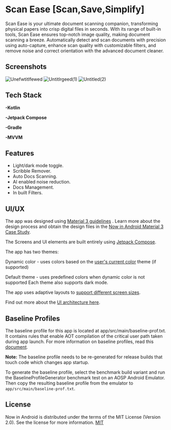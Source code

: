 
# Scan Ease [Scan,Save,Simplify]

Scan Ease is your ultimate document scanning companion, transforming physical papers into crisp digital files in seconds. With its range of built-in tools, Scan Ease ensures top-notch image quality, making document scanning a breeze. Automatically detect and scan documents with precision using auto-capture, enhance scan quality with customizable filters, and remove noise and correct orientation with the advanced document cleaner.


## Screenshots
![Unefwtitlfewed](https://github.com/user-attachments/assets/85d4c531-ea15-49af-a348-caf2b60dc429)
![Untitlrgeed(1)](https://github.com/user-attachments/assets/9793f71f-808b-47a0-a719-e1dd9e1ce109)
![Untitled(2)](https://github.com/user-attachments/assets/80f676a5-845d-444d-97e1-c4138942cafb)




## Tech Stack

**-Kotlin** 

**-Jetpack Compose**

**-Gradle** 

**-MVVM**
## Features

- Light/dark mode toggle.
- Scribble Remover.
- Auto Docs Scanning.
- AI enabled noise reduction.
- Docs Management.
- In built Filters.


## UI/UX
The app was designed using [Material 3 guidelines](https://m3.material.io/) .
Learn more about the design process and obtain the design files in the 
[Now in Android Material 3 Case Study](https://www.figma.com/community/file/1164313362327941158/now-in-android-case-study).

The Screens and UI elements are built entirely using [Jetpack Compose](https://developer.android.com/compose).

The app has two themes:

Dynamic color - uses colors based on the [user's current color](https://m3.material.io/blog/announcing-material-you/) theme (if supported)

Default theme - uses predefined colors when dynamic color is not supported
Each theme also supports dark mode.

The app uses adaptive layouts to [support different screen sizes](https://developer.android.com/develop/ui/compose/layouts/adaptive/support-different-screen-sizes).

Find out more about the [UI architecture here](https://github.com/android/nowinandroid/blob/main/docs/ArchitectureLearningJourney.md#ui-layer).
## Baseline Profiles
The baseline profile for this app is located at app/src/main/baseline-prof.txt. It contains rules that enable AOT compilation of the critical user path taken during app launch. For more information on baseline profiles, read this [document](https://developer.android.com/topic/performance/baselineprofiles/overview).

**Note:**
The baseline profile needs to be re-generated for release builds that touch code which changes app startup.

To generate the baseline profile, select the benchmark build variant and run the BaselineProfileGenerator benchmark test on an AOSP Android Emulator. Then copy the resulting baseline profile from the emulator to ```app/src/main/baseline-prof.txt```.
## License

Now in Android is distributed under the terms of the MIT License (Version 2.0). See the license for more information. [MIT](https://choosealicense.com/licenses/mit/)


